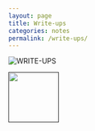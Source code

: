 ```yaml
---
layout: page
title: Write-ups
categories: notes
permalink: /write-ups/
---
```


![WRITE-UPS](https://dcgc.io/write-ups_logo.png)

<a href=""><img width=100 height=100 src="https://dcgc.io/tryhackme.png"/></a>
